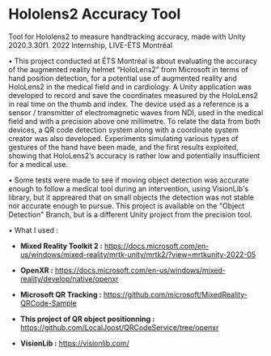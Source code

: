 # Hololens2 Accuracy Tool
Tool for Hololens2 to measure handtracking accuracy, made with Unity 2020.3.30f1. 2022 Internship, LIVE-ÉTS Montréal


• This project conducted at ÉTS Montréal is about evaluating the accuracy of the augmented reality helmet “HoloLens2” from Microsoft in terms of hand position detection, for a potential use of augmented reality and HoloLens2 in the medical field and in cardiology.
A Unity application was developed to record and save the coordinates measured by the HoloLens2 in real time on the thumb and index. The device used as a reference is a sensor / transmitter of electromagnetic waves from NDI, used in the medical field and with a precision above one millimetre. To relate the data from both devices, a QR code detection system along with a coordinate system creator was also developed.
Experiments simulating various types of gestures of the hand have been made, and the first results exploited, showing that HoloLens2’s accuracy is rather low and potentially insufficient for a medical use.

• Some tests were made to see if moving object detection was accurate enough to follow a medical tool during an intervention, using VisionLib's library, but it appreared that on small objects the detection was not stable nor accurate enough to pursue.
This project is available on the "Object Detection" Branch, but is a different Unity project from the precision tool.

• What I used :

- **Mixed Reality Toolkit 2 :** https://docs.microsoft.com/en-us/windows/mixed-reality/mrtk-unity/mrtk2/?view=mrtkunity-2022-05
- **OpenXR :** https://docs.microsoft.com/en-us/windows/mixed-reality/develop/native/openxr
- **Microsoft QR Tracking :** https://github.com/microsoft/MixedReality-QRCode-Sample
- **This project of QR object positionning :** https://github.com/LocalJoost/QRCodeService/tree/openxr

- **VisionLib :** https://visionlib.com/
